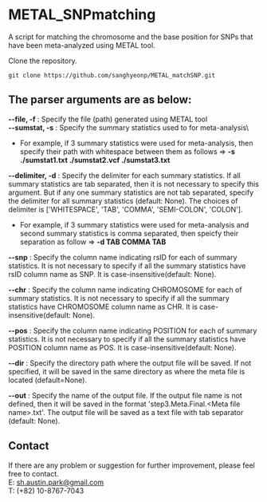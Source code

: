 # METAL_SNPmatching

A script for matching the chromosome and the base position for SNPs that have been meta-analyzed using METAL tool.


Clone the repository.
```shell
git clone https://github.com/sanghyeonp/METAL_matchSNP.git
```

## The parser arguments are as below:

**--file, -f** : Specify the file (path) generated using METAL tool\
**--sumstat, -s** : Specify the summary statistics used to for meta-analysis\
* For example, if 3 summary statistics were used for meta-analysis, then specify their path with whitespace between them as follows => **-s ./sumstat1.txt ./sumstat2.vcf ./sumstat3.txt**

**--delimiter, -d** : Specify the delimiter for each summary statistics. If all summary statistics are tab separated, then it is not necessary to specify this argument. But if any one summary statistics are not tab separated, specify the delimiter for all summary statistics (default: None). The choices of delimiter is ['WHITESPACE', 'TAB', 'COMMA', 'SEMI-COLON', 'COLON'].
* For example, if 3 summary statistics were used for meta-analysis and second summary statistics is comma separated, then speicfy their separation as follow => **-d TAB COMMA TAB**

**--snp** : Specify the column name indicating rsID for each of summary statistics. It is not necessary to specify if all the summary statistics have rsID column name as SNP. It is case-insensitive(default: None).

**--chr** : Specify the column name indicating CHROMOSOME for each of summary statistics. It is not necessary to specify if all the summary statistics have CHROMOSOME column name as CHR. It is case-insensitive(default: None).

**--pos** : Specify the column name indicating POSITION for each of summary statistics. It is not necessary to specify if all the summary statistics have POSITION column name as POS. It is case-insensitive(default: None).

**--dir** : Specify the directory path where the output file will be saved. If not specified, it will be saved in the same directory as where the meta file is located (default=None).

**--out** : Specify the name of the output file. If the output file name is not defined, then it will be saved in the format 'step3.Meta.Final.\<Meta file name>\.txt'. The output file will be saved as a text file with tab separator (default: None).


## Contact
If there are any problem or suggestion for further improvement, please feel free to contact.\
E: sh.austin.park@gmail.com\
T: (+82) 10-8767-7043